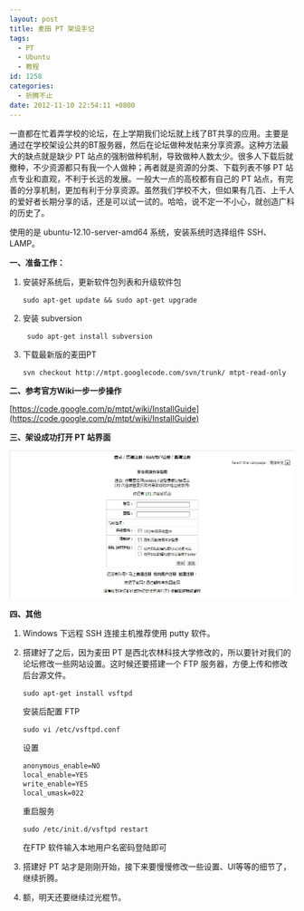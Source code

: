 ```yaml
---
layout: post
title: 麦田 PT 架设手记
tags:
  - PT
  - Ubuntu
  - 教程
id: 1258
categories:
  - 折腾不止
date: 2012-11-10 22:54:11 +0800
---
```


一直都在忙着弄学校的论坛，在上学期我们论坛就上线了BT共享的应用。主要是通过在学校架设公共的BT服务器，然后在论坛做种发帖来分享资源。这种方法最大的缺点就是缺少 PT 站点的强制做种机制，导致做种人数太少。很多人下载后就撤种，不少资源都只有我一个人做种；再者就是资源的分类、下载列表不够 PT 站点专业和直观，不利于长远的发展。一般大一点的高校都有自己的 PT 站点，有完善的分享机制，更加有利于分享资源。虽然我们学校不大，但如果有几百、上千人的爱好者长期分享的话，还是可以试一试的。哈哈，说不定一不小心，就创造广科的历史了。

<!--more-->

使用的是 ubuntu-12.10-server-amd64 系统，安装系统时选择组件 SSH、LAMP。

**一、准备工作：**

1.  安装好系统后，更新软件包列表和升级软件包

        sudo apt-get update && sudo apt-get upgrade

2. 安装 subversion

        sudo apt-get install subversion

3.  下载最新版的麦田PT

        svn checkout http://mtpt.googlecode.com/svn/trunk/ mtpt-read-only

**二、参考官方Wiki一步一步操作**

[https://code.google.com/p/mtpt/wiki/InstallGuide](https://code.google.com/p/mtpt/wiki/InstallGuide)

**三、架设成功打开 PT 站界面**

![](/assets/pt.jpg)

**四、其他**

1. Windows 下远程 SSH 连接主机推荐使用 putty 软件。

2.  搭建好了之后，因为麦田 PT 是西北农林科技大学修改的，所以要针对我们的论坛修改一些网站设置。这时候还要搭建一个 FTP 服务器，方便上传和修改后台源文件。

        sudo apt-get install vsftpd

    安装后配置 FTP

        sudo vi /etc/vsftpd.conf

    设置

        anonymous_enable=NO
        local_enable=YES
        write_enable=YES
        local_umask=022

    重启服务

        sudo /etc/init.d/vsftpd restart

    在FTP 软件输入本地用户名密码登陆即可

3.  搭建好 PT 站才是刚刚开始，接下来要慢慢修改一些设置、UI等等的细节了，继续折腾。

4.  额，明天还要继续过光棍节。

